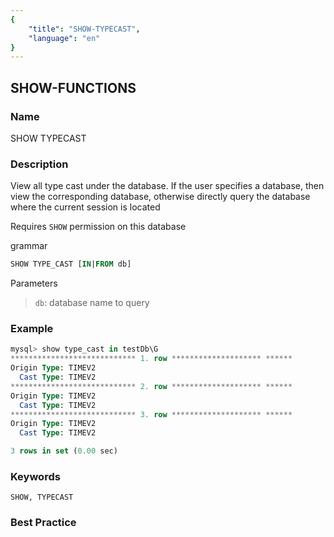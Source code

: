 ```yaml
---
{
    "title": "SHOW-TYPECAST",
    "language": "en"
}
---
```


<!--
Licensed to the Apache Software Foundation (ASF) under one
or more contributor license agreements.  See the NOTICE file
distributed with this work for additional information
regarding copyright ownership.  The ASF licenses this file
to you under the Apache License, Version 2.0 (the
"License"); you may not use this file except in compliance
with the License.  You may obtain a copy of the License at

  http://www.apache.org/licenses/LICENSE-2.0

Unless required by applicable law or agreed to in writing,
software distributed under the License is distributed on an
"AS IS" BASIS, WITHOUT WARRANTIES OR CONDITIONS OF ANY
KIND, either express or implied.  See the License for the
specific language governing permissions and limitations
under the License.
-->

## SHOW-FUNCTIONS

### Name

SHOW TYPECAST

### Description

View all type cast under the database. If the user specifies a database, then view the corresponding database, otherwise directly query the database where the current session is located

Requires `SHOW` permission on this database

grammar

```sql
SHOW TYPE_CAST [IN|FROM db]
````

 Parameters

>`db`: database name to query

### Example

````sql
mysql> show type_cast in testDb\G
**************************** 1. row ******************** ******
Origin Type: TIMEV2
  Cast Type: TIMEV2
**************************** 2. row ******************** ******
Origin Type: TIMEV2
  Cast Type: TIMEV2
**************************** 3. row ******************** ******
Origin Type: TIMEV2
  Cast Type: TIMEV2

3 rows in set (0.00 sec)
````

### Keywords

    SHOW, TYPECAST

### Best Practice


